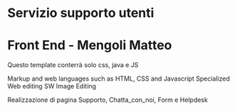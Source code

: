 # Servizio supporto utenti
# Front End - Mengoli Matteo

Questo template conterrà solo css, java e JS 

Markup and web languages such as HTML, CSS and Javascript
Specialized Web editing SW
Image Editing

Realizzazione di pagina Supporto, Chatta_con_noi, Form e Helpdesk
